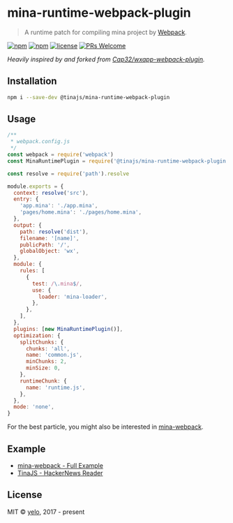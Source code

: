 # mina-runtime-webpack-plugin

> A runtime patch for compiling mina project by [Webpack](https://webpack.js.org/).

[![npm](https://img.shields.io/npm/v/@tinajs/mina-runtime-webpack-plugin.svg?style=flat-square)](https://www.npmjs.com/package/@tinajs/mina-runtime-webpack-plugin)
[![npm](https://img.shields.io/npm/dw/@tinajs/mina-runtime-webpack-plugin.svg?style=flat-square)](https://www.npmjs.com/package/@tinajs/mina-runtime-webpack-plugin)
[![license](https://img.shields.io/npm/l/@tinajs/mina-runtime-webpack-plugin.svg?style=flat-square)](./LICENSE)
[![PRs Welcome](https://img.shields.io/badge/PRs-welcome-brightgreen.svg?style=flat-square)](http://makeapullrequest.com)

_Heavily inspired by and forked from [Cap32/wxapp-webpack-plugin](https://github.com/Cap32/wxapp-webpack-plugin)._

## Installation

```bash
npm i --save-dev @tinajs/mina-runtime-webpack-plugin
```

## Usage

```javascript
/**
 * webpack.config.js
 */
const webpack = require('webpack')
const MinaRuntimePlugin = require('@tinajs/mina-runtime-webpack-plugin')

const resolve = require('path').resolve

module.exports = {
  context: resolve('src'),
  entry: {
    'app.mina': './app.mina',
    'pages/home.mina': './pages/home.mina',
  },
  output: {
    path: resolve('dist'),
    filename: '[name]',
    publicPath: '/',
    globalObject: 'wx',
  },
  module: {
    rules: [
      {
        test: /\.mina$/,
        use: {
          loader: 'mina-loader',
        },
      },
    ],
  },
  plugins: [new MinaRuntimePlugin()],
  optimization: {
    splitChunks: {
      chunks: 'all',
      name: 'common.js',
      minChunks: 2,
      minSize: 0,
    },
    runtimeChunk: {
      name: 'runtime.js',
    },
  },
  mode: 'none',
}
```

For the best particle, you might also be interested in [mina-webpack](https://github.com/tinajs/mina-webpack/).

## Example

- [mina-webpack - Full Example](https://github.com/tinajs/mina-webpack/tree/master/example)
- [TinaJS - HackerNews Reader](https://github.com/tinajs/tina-hackernews)

## License

MIT &copy; [yelo](https://github.com/imyelo), 2017 - present
